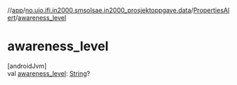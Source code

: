 //[app](../../../index.md)/[no.uio.ifi.in2000.smsolsae.in2000_prosjektoppgave.data](../index.md)/[PropertiesAlert](index.md)/[awareness_level](awareness_level.md)

# awareness_level

[androidJvm]\
val [awareness_level](awareness_level.md): [String](https://kotlinlang.org/api/latest/jvm/stdlib/kotlin/-string/index.html)?
